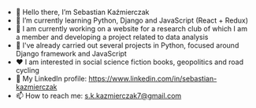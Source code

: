 
- :wave: Hello there, I’m Sebastian Kaźmierczak
- 🌱 I’m currently learning Python, Django and JavaScript (React + Redux)
- 🔭 I am currently working on a website for a research club of which I am a member and developing a project related to data analysis
- 🤔 I've already carried out several projects in Python, focused around Django framework and JavaScript
- :heart: I am interested in social science fiction books, geopolitics and road cycling
- :link: My LinkedIn profile: https://www.linkedin.com/in/sebastian-kazmierczak
- 📫 How to reach me: s.k.kazmierczak7@gmail.com

<!--
**skkaz7/skkaz7** is a ✨ _special_ ✨ repository because its `README.md` (this file) appears on your GitHub profile.

- :briefcase: I’m looking for my first job as a Python Developer!

Here are some ideas to get you started:

- 🔭 I’m currently working on ...
- 🌱 I’m currently learning ...
- 👯 I’m looking to collaborate on ...
- 🤔 I’m looking for help with ...
- 💬 Ask me about ...
- 📫 How to reach me: ...
- 😄 Pronouns: ...
- ⚡ Fun fact: ...
-->
